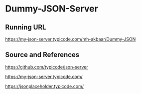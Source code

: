 # Dummy-JSON-Server
## Running URL

https://my-json-server.typicode.com/mh-akbaar/Dummy-JSON

## Source and References

https://github.com/typicode/json-server

https://my-json-server.typicode.com/

https://jsonplaceholder.typicode.com/
